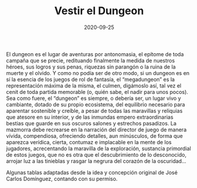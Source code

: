 ﻿---
title: Vestir el Dungeon
summary: En este libreto, encontraremos tablas que nos ayudarán a “vestir el dungeon”, a otorgarle dinamismo, a insuflarle vida y personalidad, para tornarlo más creíble y vívido. Aparte de lo aquí recogido, sírvanse ustedes de crear sus propias entradas, con tal de ahormar la mazmorra a sus gustos.
authors:
  - Pedro Gil
  - José Carlos Domínguez
date: 2020-09-25
type: post
categories:
- Clásicos de la Marca
tags:
- Gazetter
- Dungeon
minlevels: "-"
maxlevels: "-"
prices: gratis
session: ""
mincharacters: "-"
maxcharacters: "-"
eval: oficial
cover: "vestireldungeon.jpg"
download: "vestireldungeon.pdf"
moreinfo:
license: "OGL"
draft: false

---

El dungeon es el lugar de aventuras por antonomasia, el epítome de toda campaña que se precie, redituando finalmente la medida de nuestros héroes, sus logros y sus penas, riquezas sin parangón o la ruina de la muerte y el olvido.
Y como no podía ser de otro modo, si un dungeon es en sí la esencia de los juegos de rol de fantasía, el “megadungeon” es la representación máxima de la misma, el culmen, digámoslo así, tal vez el cenit de toda partida memorable (o, quién sabe, el nadir para unos pocos).
Sea como fuere, el “dungeon” es siempre, o debería ser, un lugar vivo y cambiante, dotado de su propio ecosistema, del equilibrio necesario para aparentar sostenible y creíble, a pesar de todas las maravillas y reliquias que atesore en su interior, y de las inmundas empero extraordinarias bestias que guarde en sus oscuros salones y estrechos pasadizos.
La mazmorra debe recrearse en la narración del director de juego de manera vívida, compendiosa, ofreciendo detalles, aun minúsculos, de forma que aparezca verídica, cierta, contumaz e implacable en la mente de los jugadores, acrecentando la maravilla de la exploración, sustancia primordial de estos juegos, que no es otra que el descubrimiento de lo desconocido, arrojar luz a las tinieblas y rasgar la negrura del corazón de la oscuridad...

Algunas tablas adaptadas desde la idea y concepción original de José Carlos Domínguez, contando con su permiso.